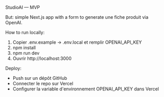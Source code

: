 StudioAI — MVP

But: simple Next.js app with a form to generate une fiche produit via OpenAI.

How to run locally:
1. Copier .env.example -> .env.local et remplir OPENAI_API_KEY
2. npm install
3. npm run dev
4. Ouvrir http://localhost:3000

Deploy:
- Push sur un dépôt GitHub
- Connecter le repo sur Vercel
- Configurer la variable d'environnement OPENAI_API_KEY dans Vercel